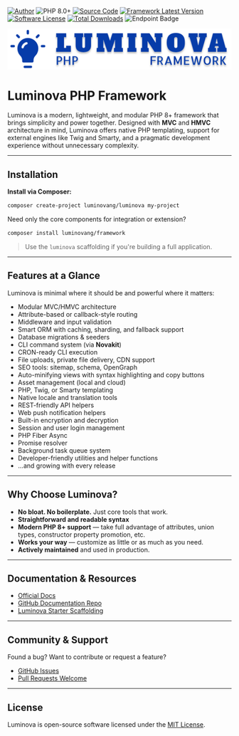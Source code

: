 [![Author](https://img.shields.io/badge/author-@peterchig-blue.svg)](https://instagram.com/peterchig)
![PHP 8.0+](https://img.shields.io/badge/php-min%208.0.0-red.svg)
[![Source Code](https://img.shields.io/badge/source-luminovang/framework-blue.svg)](https://github.com/luminovang/framework)
[![Framework Latest Version](https://img.shields.io/github/tag/luminovang/framework.svg)](https://github.com/luminovang/framework/releases)
[![Software License](https://img.shields.io/badge/license-MIT-brightgreen.svg)](https://github.com/luminovang/framework/blob/master/LICENSE)
[![Total Downloads](https://img.shields.io/packagist/dt/luminovang/framework.svg)](https://packagist.org/search/?tags=php%20luminova)
![Endpoint Badge](https://img.shields.io/endpoint?url=https%3A%2F%2Fluminova.ng%2Fdownloads)


![Local Image](https://github.com/luminovang/luminova/raw/main/docs/logo.svg)

# Luminova PHP Framework

Luminova is a modern, lightweight, and modular PHP 8+ framework that brings simplicity and power together. Designed with **MVC** and **HMVC** architecture in mind, Luminova offers native PHP templating, support for external engines like Twig and Smarty, and a pragmatic development experience without unnecessary complexity.

---

## Installation

**Install via Composer:**

```bash
composer create-project luminovang/luminova my-project
```

Need only the core components for integration or extension?

```bash
composer install luminovang/framework
```

> Use the `luminova` scaffolding if you're building a full application.

---

## Features at a Glance

Luminova is minimal where it should be and powerful where it matters:

* Modular MVC/HMVC architecture
* Attribute-based or callback-style routing
* Middleware and input validation
* Smart ORM with caching, sharding, and fallback support
* Database migrations & seeders
* CLI command system (via **Novakit**)
* CRON-ready CLI execution
* File uploads, private file delivery, CDN support
* SEO tools: sitemap, schema, OpenGraph
* Auto-minifying views with syntax highlighting and copy buttons
* Asset management (local and cloud)
* PHP, Twig, or Smarty templating
* Native locale and translation tools
* REST-friendly API helpers
* Web push notification helpers
* Built-in encryption and decryption
* Session and user login management
* PHP Fiber Async 
* Promise resolver
* Background task queue system
* Developer-friendly utilities and helper functions
* ...and growing with every release

---

## Why Choose Luminova?

* **No bloat. No boilerplate.** Just core tools that work.
* **Straightforward and readable syntax**
* **Modern PHP 8+ support** — take full advantage of attributes, union types, constructor property promotion, etc.
* **Works your way** — customize as little or as much as you need.
* **Actively maintained** and used in production.

---

## Documentation & Resources

* [Official Docs](https://luminova.ng/docs)
* [GitHub Documentation Repo](https://github.com/luminovang/documentation/)
* [Luminova Starter Scaffolding](https://github.com/luminovang/luminova)

---

## Community & Support

Found a bug? Want to contribute or request a feature?

* [GitHub Issues](https://github.com/luminovang/framework/issues)
* [Pull Requests Welcome](https://github.com/luminovang/framework/pulls)

---

## License

Luminova is open-source software licensed under the [MIT License](LICENSE).